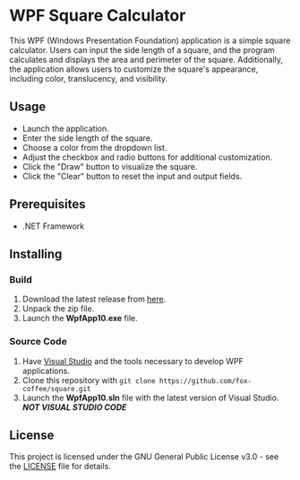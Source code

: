 # WPF Square Calculator

This WPF (Windows Presentation Foundation) application is a simple square calculator. Users can input the side length of a square, and the program calculates and displays the area and perimeter of the square. Additionally, the application allows users to customize the square's appearance, including color, translucency, and visibility.

## Usage

- Launch the application.
- Enter the side length of the square.
- Choose a color from the dropdown list.
- Adjust the checkbox and radio buttons for additional customization.
- Click the "Draw" button to visualize the square.
- Click the "Clear" button to reset the input and output fields.

## Prerequisites

- .NET Framework

## Installing

### Build

1. Download the latest release from [here](https://github.com/Fox-Coffee/Square/releases/tag/build).
2. Unpack the zip file.
3. Launch the __WpfApp10.exe__ file.

### Source Code

1. Have [Visual Studio](https://visualstudio.microsoft.com/) and the tools necessary to develop WPF applications.
2. Clone this repository with `git clone https://github.com/fox-coffee/square.git`
3. Launch the __WpfApp10.sln__ file with the latest version of Visual Studio. ___NOT VISUAL STUDIO CODE___

## License
This project is licensed under the GNU General Public License v3.0 - see the [LICENSE](LICENSE.md) file for details.